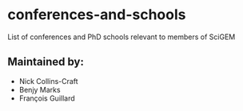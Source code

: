 # conferences-and-schools
List of conferences and PhD schools relevant to members of SciGEM

## Maintained by:
  - Nick Collins-Craft
  - Benjy Marks
  - François Guillard
